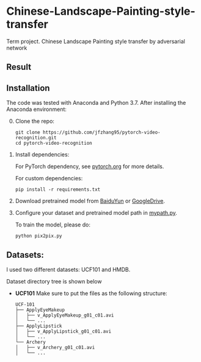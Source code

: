 # Chinese-Landscape-Painting-style-transfer
Term project. Chinese Landscape Painting style transfer by adversarial network

## Result

## Installation
The code was tested with Anaconda and Python 3.7. After installing the Anaconda environment:

0. Clone the repo:
    ```Shell
    git clone https://github.com/jfzhang95/pytorch-video-recognition.git
    cd pytorch-video-recognition
    ```

1. Install dependencies:

    For PyTorch dependency, see [pytorch.org](https://pytorch.org/) for more details.

    For custom dependencies:
    ```Shell
    pip install -r requirements.txt
    ```

2. Download pretrained model from [BaiduYun](https://pan.baidu.com/s/1saNqGBkzZHwZpG-A5RDLVw) or 
[GoogleDrive](https://drive.google.com/file/d/19NWziHWh1LgCcHU34geoKwYezAogv9fX/view?usp=sharing).

3. Configure your dataset and pretrained model path in
[mypath.py](https://github.com/jfzhang95/pytorch-video-recognition/blob/master/mypath.py).


    To train the model, please do:
    ```Shell
    python pix2pix.py
    ```
    
## Datasets:

I used two different datasets: UCF101 and HMDB.

Dataset directory tree is shown below

- **UCF101**
Make sure to put the files as the following structure:
  ```
  UCF-101
  ├── ApplyEyeMakeup
  │   ├── v_ApplyEyeMakeup_g01_c01.avi
  │   └── ...
  ├── ApplyLipstick
  │   ├── v_ApplyLipstick_g01_c01.avi
  │   └── ...
  └── Archery
  │   ├── v_Archery_g01_c01.avi
  │   └── ...
  ```

